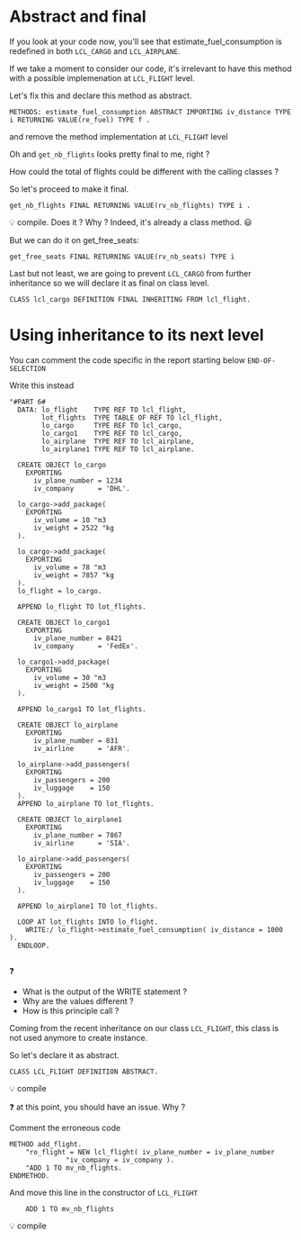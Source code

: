 # Abstract and final

If you look at your code now, you'll see that estimate_fuel_consumption is redefined in both ```LCL_CARGO``` and ```LCL_AIRPLANE```.

If we take a moment to consider our code, it's irrelevant to have this method with a possible implemenation at ```LCL_FLIGHT``` level.

Let's fix this and declare this method as abstract.
```
METHODS: estimate_fuel_consumption ABSTRACT IMPORTING iv_distance TYPE i RETURNING VALUE(re_fuel) TYPE f .
```
and remove the method implementation at ```LCL_FLIGHT``` level

Oh and ```get_nb_flights``` looks pretty final to me, right ?

How could the total of flights could be different with the calling classes ?

So let's proceed to make it final.

 ```
 get_nb_flights FINAL RETURNING VALUE(rv_nb_flights) TYPE i .
 ``` 
 
:bulb: compile. Does it ? Why ? Indeed, it's already a class method. :smiley:

But we can do it on get_free_seats:

 ```
get_free_seats FINAL RETURNING VALUE(rv_nb_seats) TYPE i
 ```
 
 Last but not least, we are going to prevent ```LCL_CARGO``` from further inheritance so we will declare it as final on class level.
 
  ```
 CLASS lcl_cargo DEFINITION FINAL INHERITING FROM lcl_flight.
  ```
 
# Using inheritance to its next level

You can comment the code specific in the report starting below ```END-OF-SELECTION```

Write this instead 

```
"#PART 6#
  DATA: lo_flight    TYPE REF TO lcl_flight,
        lot_flights  TYPE TABLE OF REF TO lcl_flight,
        lo_cargo     TYPE REF TO lcl_cargo,
        lo_cargo1    TYPE REF TO lcl_cargo,
        lo_airplane  TYPE REF TO lcl_airplane,
        lo_airplane1 TYPE REF TO lcl_airplane.

  CREATE OBJECT lo_cargo
    EXPORTING
      iv_plane_number = 1234
      iv_company      = 'DHL'.

  lo_cargo->add_package(
    EXPORTING
      iv_volume = 10 "m3
      iv_weight = 2522 "kg
  ).

  lo_cargo->add_package(
    EXPORTING
      iv_volume = 78 "m3
      iv_weight = 7857 "kg
  ).
  lo_flight = lo_cargo.

  APPEND lo_flight TO lot_flights.

  CREATE OBJECT lo_cargo1
    EXPORTING
      iv_plane_number = 8421
      iv_company      = 'FedEx'.

  lo_cargo1->add_package(
    EXPORTING
      iv_volume = 30 "m3
      iv_weight = 2500 "kg
  ).

  APPEND lo_cargo1 TO lot_flights.

  CREATE OBJECT lo_airplane
    EXPORTING
      iv_plane_number = 831
      iv_airline      = 'AFR'.

  lo_airplane->add_passengers(
    EXPORTING
      iv_passengers = 200
      iv_luggage    = 150
  ).
  APPEND lo_airplane TO lot_flights.

  CREATE OBJECT lo_airplane1
    EXPORTING
      iv_plane_number = 7867
      iv_airline      = 'SIA'.

  lo_airplane->add_passengers(
    EXPORTING
      iv_passengers = 200
      iv_luggage    = 150
  ).

  APPEND lo_airplane1 TO lot_flights.

  LOOP AT lot_flights INTO lo_flight.
    WRITE:/ lo_flight->estimate_fuel_consumption( iv_distance = 1000 ).
  ENDLOOP.
  
```

:question: 
- What is the output of the WRITE statement ? 
- Why are the values different ?
- How is this principle call ?

Coming from the recent inheritance on our class ```LCL_FLIGHT```, this class is not used anymore to create instance.

So let's declare it as abstract.
```
CLASS LCL_FLIGHT DEFINITION ABSTRACT.
```

:bulb: compile 

:question: at this point, you should have an issue. Why ?

Comment the erroneous code

```
METHOD add_flight.
    "ro_flight = NEW lcl_flight( iv_plane_number = iv_plane_number
              "iv_company = iv_company ).
    "ADD 1 TO mv_nb_flights.
ENDMETHOD.
```

And move this line in the constructor of ```LCL_FLIGHT```
```
	ADD 1 TO mv_nb_flights
```

:bulb: compile 
